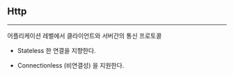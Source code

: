 ## Http 

***

어플리케이션 레벨에서 클라이언트와 서버간의 통신 프로토콜 

- Stateless 한 연결을 지향한다.  

- Connectionless (비연결성) 을 지원한다.

 


